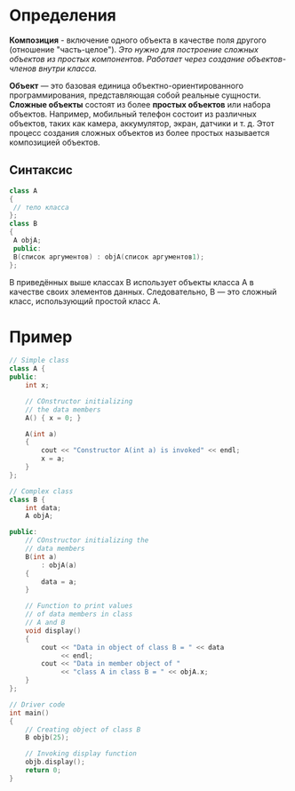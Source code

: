 # Определения
__Композиция__ - включение одного объекта в качестве поля другого (отношение "часть-целое").
_Это нужно для построение сложных объектов из простых компонентов. Работает через создание объектов-членов внутри класса._

__Объект__ — это базовая единица объектно-ориентированного программирования, представляющая собой реальные сущности. 
__Сложные объекты__ состоят из более __простых объектов__ или набора объектов. Например, мобильный телефон состоит из различных объектов, таких как камера, аккумулятор, экран, датчики и т. д. Этот процесс создания сложных объектов из более простых называется композицией объектов.

## Синтаксис
```c++
class A
{
 // тело класса
};
class B
{
 A objA;
 public:
 B(список аргументов) : objA(список аргументов1);
};
```
В приведённых выше классах B использует объекты класса A в качестве своих элементов данных. Следовательно, B — это сложный класс, использующий простой класс A.

# Пример
```c++
// Simple class
class A {
public:
    int x;

    // COnstructor initializing
    // the data members
    A() { x = 0; }

    A(int a)
    {
        cout << "Constructor A(int a) is invoked" << endl;
        x = a;
    }
};

// Complex class
class B {
    int data;
    A objA;

public:
    // COnstructor initializing the
    // data members
    B(int a)
        : objA(a)
    {
        data = a;
    }

    // Function to print values
    // of data members in class
    // A and B
    void display()
    {
        cout << "Data in object of class B = " << data
             << endl;
        cout << "Data in member object of "
             << "class A in class B = " << objA.x;
    }
};

// Driver code
int main()
{
    // Creating object of class B
    B objb(25);

    // Invoking display function
    objb.display();
    return 0;
}
```